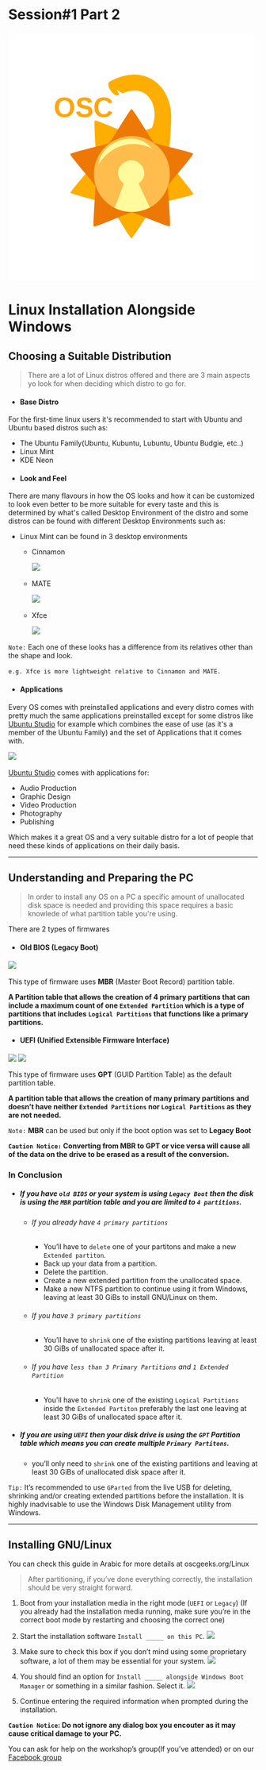 # Session#1 Part 2
[![](https://raw.githubusercontent.com/Open-Source-Community/oscgeeks.orgImages/master/Minified%20Images/navbar/logo-osc.png)](https://oscgeeks.org)


# Linux Installation Alongside Windows

## Choosing a Suitable Distribution

> There are a lot of Linux distros offered and there are 3 main aspects yo look for when deciding which distro to go for.

* #### Base Distro

For the first-time linux users it's recommended to start with Ubuntu and Ubuntu based distros such as:
   - The Ubuntu Family(Ubuntu, Kubuntu, Lubuntu, Ubuntu Budgie, etc..)
   - Linux Mint
   - KDE Neon

* #### Look and Feel
There are many flavours in how the OS looks and how it can be customized to look even better to be more suitable for every taste and this is determined by what's called Desktop Environment of the distro and some distros can be found with different Desktop Environments such as:

   * Linux Mint can be found in 3 desktop environments

        * Cinnamon
   
             ![](https://www.linuxmint.com/pictures/screenshots/tessa/thumb_cinnamon.png)
   
        * MATE
   
             ![](https://www.linuxmint.com/pictures/screenshots/tessa/thumb_mate.png)
   
        * Xfce
   
             ![](https://www.linuxmint.com/pictures/screenshots/tessa/thumb_xfce.png)


`Note:` Each one of these looks has a difference from its relatives other than the shape and look.

`e.g. Xfce is more lightweight relative to Cinnamon and MATE.`

* #### Applications

Every OS comes with preinstalled applications and every distro comes with pretty much the same applications preinstalled except for some distros like [Ubuntu Studio](https://ubuntustudio.org) for example which combines the ease of use (as it's a member of the Ubuntu Family) and the set of Applications that it comes with.

![](https://ubuntustudio.org/wp-content/uploads/2012/06/feature-tour.png)

[Ubuntu Studio](https://ubuntustudio.org) comes with applications for:
  * Audio Production
  * Graphic Design
  * Video Production
  * Photography
  * Publishing

Which makes it a great OS and a very suitable distro for a lot of people that need these kinds of applications on their daily basis.

***

## Understanding and Preparing the PC
>In order to install any OS on a PC a specific amount of unallocated disk space is needed and providing this space requires a basic knowlede of what partition table you're using.  

There are 2 types of firmwares
* #### Old BIOS (Legacy Boot)
![](https://upload.wikimedia.org/wikipedia/commons/0/05/Award_BIOS_setup_utility.png)

This type of firmware uses **MBR** (Master Boot Record) partition table.

**A Partition table that allows the creation of 4 primary partitions that can include a maximum count of one `Extended Partition` which is a type of partitions that includes `Logical Partitions` that functions like a primary partitions.**

* #### UEFI (Unified Extensible Firmware Interface)
![](./Images/Session%201/UEFI%20Screen.png)
![](./Images/Session%201/The%20Cooler%20UEFI%20Screen.png)

This type of firmware uses **GPT** (GUID Partition Table) as the default partition table.

**A partition table that allows the creation of many primary partitions and doesn’t have neither `Extended Partitions` nor `Logical Partitions` as they are not needed.**


`Note:` **MBR** can be used but only if the boot option was set to **Legacy Boot**

**`Caution Notice:` Converting from MBR to GPT or vice versa will cause all of the data on the drive to be erased as a result of the conversion.**

### In Conclusion
* ##### If you have `old BIOS` or your system is using `Legacy Boot` then the disk is using the `MBR` partition table and you are limited to `4 partitions`.
  * ###### If you already have `4 primary partitions`
    * You’ll have to `delete` one of your partitons and make a new `Extended partiton`.
    * Back up your data from a partition.
    * Delete the partition.
    * Create a new extended partition from the unallocated space.
    * Make a new NTFS partition to continue using it from Windows, leaving at least 30 GiBs to install GNU/Linux on them.

  * ###### If you have `3 primary partitions`
    * You’ll have to `shrink` one of the existing partitions leaving at least 30 GiBs of unallocated space after it.

  * ###### If you have `less than 3 Primary Partitions` and `1 Extended Partition`
    * You'll have to `shrink` one of the existing `Logical Partitions` inside the `Extended Partiton` preferably the last one leaving at least 30 GiBs of unallocated space after it.

* ##### If you are using `UEFI` then your disk drive is using the `GPT` Partition table which means you can create multiple `Primary Partitons`.

  * you’ll only need to `shrink` one of the existing partitions and leaving at least 30 GiBs of unallocated disk space after it.

`Tip:` It’s recommended to use `GParted` from the live USB for deleting, shrinking and/or creating extended partitions before the installation. It is highly inadvisable to use the Windows Disk Management utility from Windows.

***

## Installing GNU/Linux
You can check this guide in Arabic for more details at oscgeeks.org/Linux
>After partitioning, if you’ve done everything correctly, the installation should be very straight forward.

1. Boot from your installation media in the right mode (`UEFI` or `Legacy`)
(If you already had the installation media running, make sure you’re in the correct boot mode by restarting and choosing the correct one)

2. Start the installation software `Install _____ on this PC`.
![](./Images/Session%201/Install%20Linux%20Mint.png)

3. Make sure to check this box if you don’t mind using some proprietary software, a lot of them may be essential for your system.
![](./Images/Session%201/Install%20third-party%20software.png)

4. You should find an option for `Install _____ alongside Windows Boot Manager` or something in a similar fashion. Select it.
![](./Images/Session%201/Install%20Linux%20Mint%20alongside%20Windows%2010.png)

5. Continue entering the required information when prompted during the installation.

**`Caution Notice`: Do not ignore any dialog box you encouter as it may cause critical damage to your PC.**

You can ask for help on the workshop’s group(If you've attended) or on our [Facebook group](https://facebook.com/groups/osc.troubleshot)
